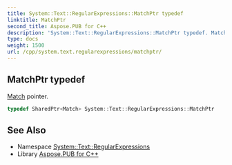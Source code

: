 ```yaml
---
title: System::Text::RegularExpressions::MatchPtr typedef
linktitle: MatchPtr
second_title: Aspose.PUB for C++
description: 'System::Text::RegularExpressions::MatchPtr typedef. Match pointer in C++.'
type: docs
weight: 1500
url: /cpp/system.text.regularexpressions/matchptr/
---
```

## MatchPtr typedef


[Match](../match/) pointer.

```cpp
typedef SharedPtr<Match> System::Text::RegularExpressions::MatchPtr
```

## See Also

* Namespace [System::Text::RegularExpressions](../)
* Library [Aspose.PUB for C++](../../)
